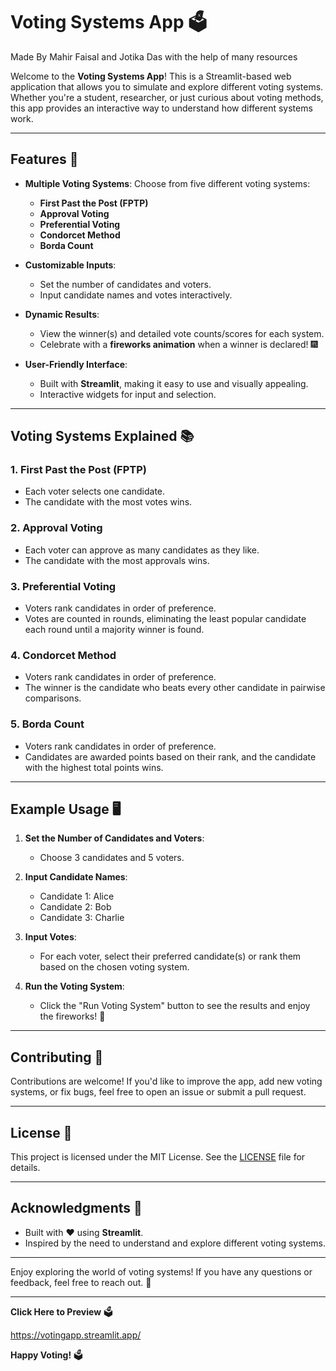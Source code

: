 # Voting Systems App 🗳

Made By Mahir Faisal and Jotika Das with the help of many resources

Welcome to the **Voting Systems App**! This is a Streamlit-based web application that allows you to simulate and explore different voting systems. Whether you're a student, researcher, or just curious about voting methods, this app provides an interactive way to understand how different systems work.

---

## Features 🌟

- **Multiple Voting Systems**: Choose from five different voting systems:
  - **First Past the Post (FPTP)**
  - **Approval Voting**
  - **Preferential Voting**
  - **Condorcet Method**
  - **Borda Count**

- **Customizable Inputs**:
  - Set the number of candidates and voters.
  - Input candidate names and votes interactively.

- **Dynamic Results**:
  - View the winner(s) and detailed vote counts/scores for each system.
  - Celebrate with a **fireworks animation** when a winner is declared! 🎆

- **User-Friendly Interface**:
  - Built with **Streamlit**, making it easy to use and visually appealing.
  - Interactive widgets for input and selection.

---


## Voting Systems Explained 📚

### 1. **First Past the Post (FPTP)**
   - Each voter selects one candidate.
   - The candidate with the most votes wins.

### 2. **Approval Voting**
   - Each voter can approve as many candidates as they like.
   - The candidate with the most approvals wins.

### 3. **Preferential Voting**
   - Voters rank candidates in order of preference.
   - Votes are counted in rounds, eliminating the least popular candidate each round until a majority winner is found.

### 4. **Condorcet Method**
   - Voters rank candidates in order of preference.
   - The winner is the candidate who beats every other candidate in pairwise comparisons.

### 5. **Borda Count**
   - Voters rank candidates in order of preference.
   - Candidates are awarded points based on their rank, and the candidate with the highest total points wins.

---

## Example Usage 🖥️

1. **Set the Number of Candidates and Voters**:
   - Choose 3 candidates and 5 voters.

2. **Input Candidate Names**:
   - Candidate 1: Alice
   - Candidate 2: Bob
   - Candidate 3: Charlie

3. **Input Votes**:
   - For each voter, select their preferred candidate(s) or rank them based on the chosen voting system.

4. **Run the Voting System**:
   - Click the "Run Voting System" button to see the results and enjoy the fireworks! 🎇

---

## Contributing 🤝

Contributions are welcome! If you'd like to improve the app, add new voting systems, or fix bugs, feel free to open an issue or submit a pull request.

---

## License 📜

This project is licensed under the MIT License. See the [LICENSE](LICENSE) file for details.

---

## Acknowledgments 🙏

- Built with ❤️ using **Streamlit**.
- Inspired by the need to understand and explore different voting systems.

---

Enjoy exploring the world of voting systems! If you have any questions or feedback, feel free to reach out. 🚀

---

**Click Here to Preview** 🗳

https://votingapp.streamlit.app/

**Happy Voting!** 🗳️
